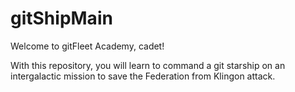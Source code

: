 # gitShipMain
Welcome to gitFleet Academy, cadet!

With this repository, you will learn to command a git starship on an intergalactic mission to save the Federation from Klingon attack.
